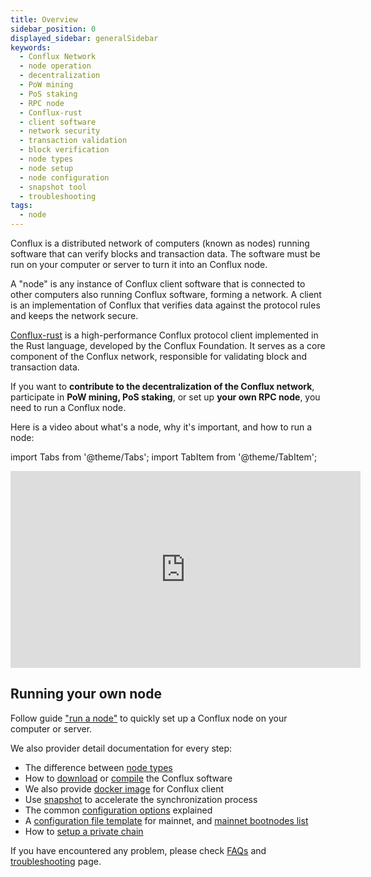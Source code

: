 ```yaml
---
title: Overview
sidebar_position: 0
displayed_sidebar: generalSidebar
keywords:
  - Conflux Network
  - node operation
  - decentralization
  - PoW mining
  - PoS staking
  - RPC node
  - Conflux-rust
  - client software
  - network security
  - transaction validation
  - block verification
  - node types
  - node setup
  - node configuration
  - snapshot tool
  - troubleshooting
tags:
  - node
---
```


Conflux is a distributed network of computers (known as nodes) running software that can verify blocks and transaction data. The software must be run on your computer or server to turn it into an Conflux node.

A "node" is any instance of Conflux client software that is connected to other computers also running Conflux software, forming a network. A client is an implementation of Conflux that verifies data against the protocol rules and keeps the network secure.

[Conflux-rust](https://github.com/conflux-chain/conflux-rust) is a high-performance Conflux protocol client implemented in the Rust language, developed by the Conflux Foundation. It serves as a core component of the Conflux network, responsible for validating block and transaction data.

If you want to **contribute to the decentralization of the Conflux network**, participate in **PoW mining, PoS staking**, or set up **your own RPC node**, you need to run a Conflux node.

Here is a video about what's a node, why it's important, and how to run a node:

import Tabs from '@theme/Tabs';
import TabItem from '@theme/TabItem';

<Tabs>
  <TabItem value="youtube" label="Running a Conflux Node">
    <iframe width="560" height="315" src="https://www.youtube.com/embed/ocsbQRkL9fQ?si=wRmI5Aa6Ewfv-BCx" title="YouTube video player" frameborder="0" allow="accelerometer; autoplay; clipboard-write; encrypted-media; gyroscope; picture-in-picture; web-share" allowfullscreen>
    </iframe>
  </TabItem>
</Tabs>

## Running your own node

Follow guide ["run a node"](./run-a-node.md) to quickly set up a Conflux node on your computer or server.

We also provider detail documentation for every step:

- The difference between [node types](./node-types.md)
- How to [download](./advanced-topics/downloading-conflux-client.md) or [compile](./advanced-topics/compiling-conflux-client.md) the Conflux software
- We also provide [docker image](./advanced-topics/downloading-conflux-client#docker) for Conflux client
- Use [snapshot](./snapshot-tool.md) to accelerate the synchronization process
- The common [configuration options](./advanced-topics/node-configuration.md) explained
- A [configuration file template](./advanced-topics/configuration-files.md) for mainnet, and [mainnet bootnodes list](./advanced-topics/official-bootnodes.md)
- How to [setup a private chain](./advanced-topics/running-independent-chain.md)

If you have encountered any problem, please check [FAQs](./nodes-faqs.md) and [troubleshooting](./TroubleShooting) page.
